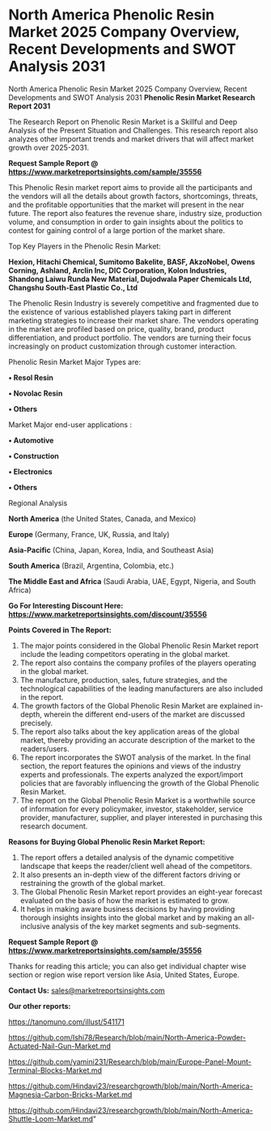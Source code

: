 # North America Phenolic Resin Market 2025 Company Overview, Recent Developments and SWOT Analysis 2031
North America Phenolic Resin Market 2025 Company Overview, Recent Developments and SWOT Analysis 2031
<strong>Phenolic Resin Market Research Report 2031</strong>

The Research Report on Phenolic Resin Market is a Skillful and Deep Analysis of the Present Situation and Challenges. This research report also analyzes other important trends and market drivers that will affect market growth over 2025-2031.

<strong>Request Sample Report @ <a href=https://www.marketreportsinsights.com/sample/35556>https://www.marketreportsinsights.com/sample/35556</a></strong>

This Phenolic Resin market report aims to provide all the participants and the vendors will all the details about growth factors, shortcomings, threats, and the profitable opportunities that the market will present in the near future. The report also features the revenue share, industry size, production volume, and consumption in order to gain insights about the politics to contest for gaining control of a large portion of the market share.

Top Key Players in the Phenolic Resin Market:

<strong>Hexion, Hitachi Chemical, Sumitomo Bakelite, BASF, AkzoNobel, Owens Corning, Ashland, Arclin Inc, DIC Corporation, Kolon Industries, Shandong Laiwu Runda New Material, Dujodwala Paper Chemicals Ltd, Changshu South-East Plastic Co., Ltd</strong>

The Phenolic Resin Industry is severely competitive and fragmented due to the existence of various established players taking part in different marketing strategies to increase their market share. The vendors operating in the market are profiled based on price, quality, brand, product differentiation, and product portfolio. The vendors are turning their focus increasingly on product customization through customer interaction.

Phenolic Resin Market Major Types are:

<strong>•  Resol Resin

•  Novolac Resin

•  Others</strong>

Market Major end-user applications :

<strong>•  Automotive

•  Construction

•  Electronics

•  Others</strong>

Regional Analysis

</u><strong><b>North America</b></strong> (the United States, Canada, and Mexico)

<strong><b>Europe </b></strong>(Germany, France, UK, Russia, and Italy)

<strong><b>Asia-Pacific</b></strong> (China, Japan, Korea, India, and Southeast Asia)

<strong><b>South America</b></strong> (Brazil, Argentina, Colombia, etc.)

<strong><b>The Middle East and Africa</b></strong> (Saudi Arabia, UAE, Egypt, Nigeria, and South Africa)

<strong>Go For Interesting Discount Here: <a href=https://www.marketreportsinsights.com/discount/35556>https://www.marketreportsinsights.com/discount/35556</a></strong>

<strong>Points Covered in The Report:</strong>
<ol>
  <li>The major points considered in the Global Phenolic Resin Market report include the leading competitors operating in the global market.</li>
  <li>The report also contains the company profiles of the players operating in the global market.</li>
  <li>The manufacture, production, sales, future strategies, and the technological capabilities of the leading manufacturers are also included in the report.</li>
  <li>The growth factors of the Global Phenolic Resin Market are explained in-depth, wherein the different end-users of the market are discussed precisely.</li>
  <li>The report also talks about the key application areas of the global market, thereby providing an accurate description of the market to the readers/users.</li>
  <li>The report incorporates the SWOT analysis of the market. In the final section, the report features the opinions and views of the industry experts and professionals. The experts analyzed the export/import policies that are favorably influencing the growth of the Global Phenolic Resin Market.</li>
  <li>The report on the Global Phenolic Resin Market is a worthwhile source of information for every policymaker, investor, stakeholder, service provider, manufacturer, supplier, and player interested in purchasing this research document.</li>
</ol>
<strong>Reasons for Buying Global Phenolic Resin Market Report:</strong>

<ol>
  <li>The report offers a detailed analysis of the dynamic competitive landscape that keeps the reader/client well ahead of the competitors.</li>
  <li>It also presents an in-depth view of the different factors driving or restraining the growth of the global market.</li>
  <li>The Global Phenolic Resin Market report provides an eight-year forecast evaluated on the basis of how the market is estimated to grow.</li>
  <li>It helps in making aware business decisions by having providing thorough insights insights into the global market and by making an all-inclusive analysis of the key market segments and sub-segments.</li>
</ol>
<strong>Request Sample Report @ <a href=https://www.marketreportsinsights.com/sample/35556>https://www.marketreportsinsights.com/sample/35556</a></strong>


Thanks for reading this article; you can also get individual chapter wise section or region wise report version like Asia, United States, Europe.

<strong>Contact Us:</strong>
sales@marketreportsinsights.com

<strong>Our other reports:</strong>

<a href=https://tanomuno.com/illust/541171>https://tanomuno.com/illust/541171</a>

<a href=https://github.com/Ishi78/Research/blob/main/North-America-Powder-Actuated-Nail-Gun-Market.md>https://github.com/Ishi78/Research/blob/main/North-America-Powder-Actuated-Nail-Gun-Market.md</a>

<a href=https://github.com/yamini231/Research/blob/main/Europe-Panel-Mount-Terminal-Blocks-Market.md>https://github.com/yamini231/Research/blob/main/Europe-Panel-Mount-Terminal-Blocks-Market.md</a>

<a href=https://github.com/Hindavi23/researchgrowth/blob/main/North-America-Magnesia-Carbon-Bricks-Market.md>https://github.com/Hindavi23/researchgrowth/blob/main/North-America-Magnesia-Carbon-Bricks-Market.md</a>

<a href=https://github.com/Hindavi23/researchgrowth/blob/main/North-America-Shuttle-Loom-Market.md>https://github.com/Hindavi23/researchgrowth/blob/main/North-America-Shuttle-Loom-Market.md</a>"
